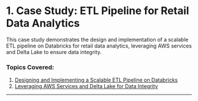 
# 1. Case Study: ETL Pipeline for Retail Data Analytics

This case study demonstrates the design and implementation of a scalable ETL pipeline on Databricks for retail data analytics, leveraging AWS services and Delta Lake to ensure data integrity.

### Topics Covered:
1. [Designing and Implementing a Scalable ETL Pipeline on Databricks](Designing_Implementing_Scalable_ETL.md)
2. [Leveraging AWS Services and Delta Lake for Data Integrity](Leveraging_AWS_and_Delta_Lake.md)

---
